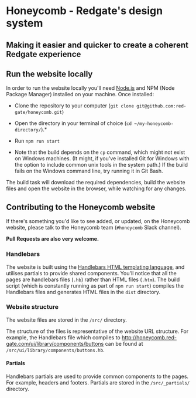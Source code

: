 # Honeycomb - Redgate's design system
## Making it easier and quicker to create a coherent Redgate experience

## Run the website locally
In order to run the website locally you'll need [Node.js](https://nodejs.org/en/) and NPM (Node Package Manager) installed on your machine. Once installed:

* Clone the repository to your computer (`git clone git@github.com:red-gate/honeycomb.git`)
* Open the directory in your terminal of choice (`cd ~/my-honeycomb-directory/`).*
* Run `npm run start`

* Note that the build depends on the `cp` command, which might not exist on Windows machines. (It might, if you've installed Git for Windows with the option to include common unix tools in the system path.) If the build fails on the Windows command line, try running it in Git Bash. 

The build task will download the required dependencies, build the website files and open the website in the browser, while watching for any changes.

## Contributing to the Honeycomb website
If there's something you'd like to see added, or updated, on the Honeycomb website, please talk to the Honeycomb team (`#honeycomb` Slack channel).

**Pull Requests are also very welcome.**

### Handlebars
The website is built using the [Handlebars HTML templating language](https://handlebarsjs.com/), and utilises partials to provide shared components. You'll notice that all the pages are handlebars files (`.hb`) rather than HTML files (`.htm`). The build script (which is constantly running as part of `npm run start`) compiles the Handlebars files and generates HTML files in the `dist` directory.

### Website structure
The website files are stored in the `/src/` directory. 

The structure of the files is representative of the website URL structure. For example, the Handlebars file which compiles to http://honeycomb.red-gate.com/ui/library/components/buttons can be found at `/src/ui/library/components/buttons.hb`.

#### Partials
Handlebars partials are used to provide common components to the pages. For example, headers and footers. Partials are stored in the `/src/_partials/` directory.
